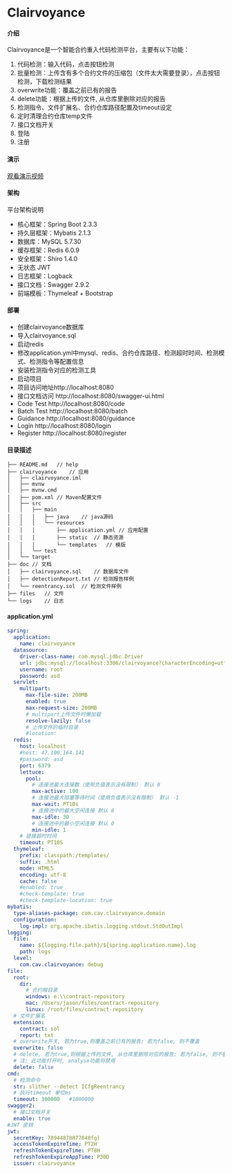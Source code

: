 #  Clairvoyance

#### 介绍

Clairvoyance是一个智能合约重入代码检测平台，主要有以下功能：

1. 代码检测：输入代码，点击按钮检测
2. 批量检测：上传含有多个合约文件的压缩包（文件太大需要登录），点击按钮检测，下载检测结果
3. overwrite功能：覆盖之前已有的报告
4. delete功能：根据上传的文件, 从仓库里删除对应的报告
5. 检测指令、文件扩展名、合约仓库路径配置及timeout设定
6. 定时清理合约仓库temp文件
7. 接口文档开关
8. 登陆
9. 注册

#### 演示
[观看演示视频](https://www.bilibili.com/video/BV1Nv411r7kh) 

#### 架构

平台架构说明

- 核心框架：Spring Boot 2.3.3
- 持久层框架：Mybatis 2.1.3
- 数据库：MySQL 5.7.30
- 缓存框架：Redis 6.0.9
- 安全框架：Shiro 1.4.0
- 无状态 JWT
- 日志框架：Logback
- 接口文档：Swagger 2.9.2
- 前端模板：Thymeleaf + Bootstrap

#### **部署**

- 创建clairvoyance数据库
- 导入clairvoyance.sql
- 启动redis
- 修改application.yml中mysql、redis、合约仓库路径、检测超时时间、检测模式、检测指令等配置信息
- 安装检测指令对应的检测工具
- 启动项目
- 项目访问地址http://localhost:8080
- 接口文档访问 http://localhost:8080/swagger-ui.html
- Code Test http://localhost:8080/code
- Batch Test http://localhost:8080/batch
- Guidance http://localhost:8080/guidance
- Login http://localhost:8080/login
- Register http://localhost:8080/register

#### 目录描述     
```
├── README.md	// help
├── clairvoyance	// 应用
│   ├── clairvoyance.iml
│   ├── mvnw
│   ├── mvnw.cmd
│   ├── pom.xml	// Maven配置文件
│   ├── src
│   │   ├── main
│   │   │   ├── java	// java源码
│   │   │   └── resources
│   │   │       ├── application.yml	// 应用配置		
│   │   │       ├── static	// 静态资源
│   │   │       └── templates	// 模版
│   │   └── test
│   └── target
├── doc	// 文档
│   ├── clairvoyance.sql	// 数据库文件
│   ├── detectionReport.txt	// 检测报告样例
│   └── reentrancy.sol	// 检测文件样例
├── files	// 文件
└── logs	// 日志
```

#### application.yml

```yaml
spring:
  application:
    name: clairvoyance
  datasource:
    driver-class-name: com.mysql.jdbc.Driver
    url: jdbc:mysql://localhost:3306/clairvoyance?characterEncoding=utf8&useSSL=false&serverTimezone=Asia/Shanghai
    username: root
    password: asd
  servlet:
    multipart:
      max-file-size: 200MB
      enabled: true
      max-request-size: 200MB
      # multipart上传文件时懒加载
      resolve-lazily: false
      # 上传文件的临时目录
      #location:
  redis:
    host: localhost
    #host: 47.100.164.141
    #password: asd
    port: 6379
    lettuce:
      pool:
        # 连接池最大连接数（使用负值表示没有限制） 默认 8
        max-active: 100
        # 连接池最大阻塞等待时间（使用负值表示没有限制） 默认 -1
        max-wait: PT10s
        # 连接池中的最大空闲连接 默认 8
        max-idle: 30
        # 连接池中的最小空闲连接 默认 0
        min-idle: 1
    # 链接超时时间
    timeout: PT10S
  thymeleaf:
    prefix: classpath:/templates/
    suffix: .html
    mode: HTML5
    encoding: utf-8
    cache: false
    #enabled: true
    #check-template: true
    #check-template-location: true
mybatis:
  type-aliases-package: com.cav.clairvoyance.domain
  configuration:
    log-impl: org.apache.ibatis.logging.stdout.StdOutImpl
logging:
  file:
    name: ${logging.file.path}/${spring.application.name}.log
    path: logs
  level:
    com.cav.clairvoyance: debug
file:
  root:
    dir:
      # 合约根目录
      windows: e:\\contract-repository
      mac: /Users/jason/files/contract-repository
      linux: /root/files/contract-repository
  # 文件扩展名
  extension:
    contract: sol
    report: txt
  # overwrite开关, 若为true,则覆盖之前已有的报告; 若为false, 则不覆盖
  overwrite: false
  # delete, 若为true,则根据上传的文件, 从仓库里删除对应的报告; 若为false, 则不删除;
  # 注: 此功能打开时, analyse功能将禁用
  delete: false
cmd:
  # 检测命令
  str: slither --detect ICfgReentrancy
  # 执行timeout 单位ms
  timeout: 300000   #1800000
swagger2:
  # 接口文档开关
  enable: true
#JWT 密钥
jwt:
  secretKey: 78944878877848fg)
  accessTokenExpireTime: PT2H
  refreshTokenExpireTime: PT8H
  refreshTokenExpireAppTime: P30D
  issuer: clairvoyance
```

